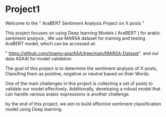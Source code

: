 # Project1

 Welcome to the " AraBERT Sentiment Analysis Project on X posts "

This project focuses on using Deep learning Models ( AraBERT ) for arabic sentiment analysis , We use MARSA dataset  for training and testing AraBERT model, which can be accessed at:

" https://github.com/imamu-asa/ASA/tree/main/MARSA-Dataset". and our data ASAAI for model validation

The goal of this project is to determine the sentiment analysis of X posts, Classifing them as positive, negative or neutral based on thier Words.

One of the main challenges in this project is collecting a set of posts to validate our model effectively. Additionally, developing a robust model that can handle various arabic expressions is another challenge.

by the end of this project, we aim to build effective sentiment classification model using Deep learning.


